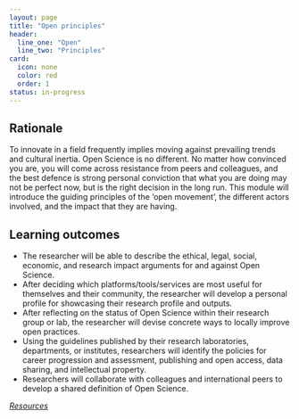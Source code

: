 ```yaml
---
layout: page
title: "Open principles"
header: 
  line_one: "Open"
  line_two: "Principles"
card:
  icon: none
  color: red
  order: 1
status: in-progress
---
```


## Rationale

<!-- split -->

To innovate in a field frequently implies moving against prevailing trends and 
cultural inertia. Open Science is no different. No matter how convinced you are, 
you will come across resistance from peers and colleagues, and the best defence 
is strong personal conviction that what you are doing may not be perfect now, but 
is the right decision in the long run. This module will introduce the guiding 
principles of the ‘open movement’, the different actors involved, and the impact 
that they are having.   

<!-- split -->

## Learning outcomes

* The researcher will be able to describe the ethical, legal, social, economic, 
  and research impact arguments for and against Open Science.   
* After deciding which platforms/tools/services are most useful for themselves 
  and their community, the researcher will develop a personal profile for 
  showcasing their research profile and outputs.
* After reflecting on the status of Open Science within their research group or 
  lab, the researcher will devise concrete ways to locally improve open 
  practices.
* Using the guidelines published by their research laboratories, departments, 
  or institutes, researchers will identify the policies for career progression 
  and assessment, publishing and open access, data sharing, and intellectual 
  property.
* Researchers will collaborate with colleagues and international peers to develop 
  a shared definition of Open Science.

[_Resources_](http://opensciencemooc.eu/open-science-resources/#one)

